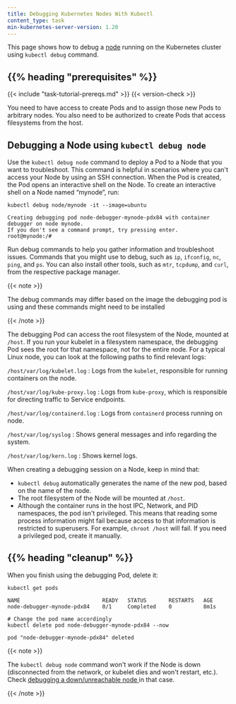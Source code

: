 ```yaml
---
title: Debugging Kubernetes Nodes With Kubectl
content_type: task
min-kubernetes-server-version: 1.20
---
```


<!-- overview -->
This page shows how to debug a [node](/docs/concepts/architecture/nodes/) running on the Kubernetes cluster using `kubectl debug` command.

## {{% heading "prerequisites" %}}


{{< include "task-tutorial-prereqs.md" >}} {{< version-check >}}

You need to have access to create Pods and to assign those new Pods to arbitrary nodes.
You also need to be authorized to create Pods that access filesystems from the host.


<!-- steps -->

## Debugging a Node using `kubectl debug node`

Use the `kubectl debug node` command to deploy a Pod to a Node that you want to troubleshoot.
This command is helpful in scenarios where you can't access your Node by using an SSH connection.
When the Pod is created, the Pod opens an interactive shell on the Node.
To create an interactive shell on a Node named “mynode”, run:

```shell
kubectl debug node/mynode -it --image=ubuntu
```

```console
Creating debugging pod node-debugger-mynode-pdx84 with container debugger on node mynode.
If you don't see a command prompt, try pressing enter.
root@mynode:/#
```

Run debug commands to help you gather information and troubleshoot issues. Commands 
that you might use to debug, such as `ip`, `ifconfig`, `nc`, `ping`, and `ps`. You can also
install other tools, such as `mtr`, `tcpdump`, and `curl`, from the respective package manager.

{{< note >}}

The debug commands may differ based on the image the debugging pod is using and these commands might need to be installed

{{< /note >}}

The debugging Pod can access the root filesystem of the Node, mounted at `/host`. If you run your kubelet in a filesystem namespace,
the debugging Pod sees the root for that namespace, not for the entire node. For a typical Linux node,
you can look at the following paths to find relevant logs:

`/host/var/log/kubelet.log`
: Logs from the `kubelet`, responsible for running containers on the node.

`/host/var/log/kube-proxy.log`
: Logs from `kube-proxy`, which is responsible for directing traffic to Service endpoints.

`/host/var/log/containerd.log`
: Logs from `containerd` process running on node.

`/host/var/log/syslog`
: Shows general messages and info regarding the system.

`/host/var/log/kern.log`
: Shows kernel logs.

When creating a debugging session on a Node, keep in mind that:

* `kubectl debug` automatically generates the name of the new pod, based on
  the name of the node.
* The root filesystem of the Node will be mounted at `/host`.
* Although the container runs in the host IPC, Network, and PID namespaces,
  the pod isn't privileged. This means that reading some process information might fail
  because access to that information is restricted to superusers. For example, `chroot /host` will fail.
  If you need a privileged pod, create it manually.

## {{% heading "cleanup" %}}

When you finish using the debugging Pod, delete it:

```shell
kubectl get pods
```

```none
NAME                          READY   STATUS       RESTARTS   AGE
node-debugger-mynode-pdx84    0/1     Completed    0          8m1s
```	

```shell
# Change the pod name accordingly
kubectl delete pod node-debugger-mynode-pdx84 --now
```	

```none
pod "node-debugger-mynode-pdx84" deleted
```

{{< note >}}

The `kubectl debug node` command won't work if the Node is down (disconnected
from the network, or kubelet dies and won't restart, etc.). Check [debugging a down/unreachable node ](/docs/tasks/debug/debug-cluster/#example-debugging-a-down-unreachable-node) in that case.

{{< /note >}}